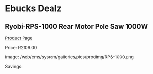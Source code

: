 
# Ebucks Dealz
## Ryobi-RPS-1000 Rear Motor Pole Saw 1000W
[Product Page](https://www.ebucks.com/web/shop/productSelected.do?prodId=1220070923&catId=717342768)

Price: R2109.00

Image: /web/cms/system/galleries/pics/prodimg/RPS-1000.png

Savings: 


	